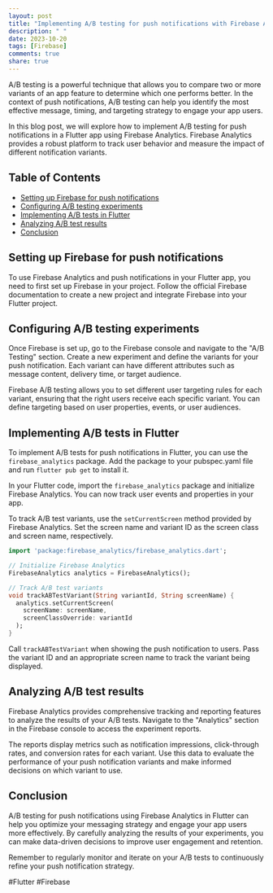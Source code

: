```yaml
---
layout: post
title: "Implementing A/B testing for push notifications with Firebase Analytics in Flutter"
description: " "
date: 2023-10-20
tags: [Firebase]
comments: true
share: true
---
```


A/B testing is a powerful technique that allows you to compare two or more variants of an app feature to determine which one performs better. In the context of push notifications, A/B testing can help you identify the most effective message, timing, and targeting strategy to engage your app users.

In this blog post, we will explore how to implement A/B testing for push notifications in a Flutter app using Firebase Analytics. Firebase Analytics provides a robust platform to track user behavior and measure the impact of different notification variants.

## Table of Contents
- [Setting up Firebase for push notifications](#setting-up-firebase-for-push-notifications)
- [Configuring A/B testing experiments](#configuring-ab-testing-experiments)
- [Implementing A/B tests in Flutter](#implementing-ab-tests-in-flutter)
- [Analyzing A/B test results](#analyzing-ab-test-results)
- [Conclusion](#conclusion)

## Setting up Firebase for push notifications

To use Firebase Analytics and push notifications in your Flutter app, you need to first set up Firebase in your project. Follow the official Firebase documentation to create a new project and integrate Firebase into your Flutter project.

## Configuring A/B testing experiments

Once Firebase is set up, go to the Firebase console and navigate to the "A/B Testing" section. Create a new experiment and define the variants for your push notification. Each variant can have different attributes such as message content, delivery time, or target audience.

Firebase A/B testing allows you to set different user targeting rules for each variant, ensuring that the right users receive each specific variant. You can define targeting based on user properties, events, or user audiences.

## Implementing A/B tests in Flutter

To implement A/B tests for push notifications in Flutter, you can use the `firebase_analytics` package. Add the package to your pubspec.yaml file and run `flutter pub get` to install it.

In your Flutter code, import the `firebase_analytics` package and initialize Firebase Analytics. You can now track user events and properties in your app.

To track A/B test variants, use the `setCurrentScreen` method provided by Firebase Analytics. Set the screen name and variant ID as the screen class and screen name, respectively.

```dart
import 'package:firebase_analytics/firebase_analytics.dart';

// Initialize Firebase Analytics
FirebaseAnalytics analytics = FirebaseAnalytics();

// Track A/B test variants
void trackABTestVariant(String variantId, String screenName) {
  analytics.setCurrentScreen(
    screenName: screenName,
    screenClassOverride: variantId
  );
}
```

Call `trackABTestVariant` when showing the push notification to users. Pass the variant ID and an appropriate screen name to track the variant being displayed.

## Analyzing A/B test results

Firebase Analytics provides comprehensive tracking and reporting features to analyze the results of your A/B tests. Navigate to the "Analytics" section in the Firebase console to access the experiment reports.

The reports display metrics such as notification impressions, click-through rates, and conversion rates for each variant. Use this data to evaluate the performance of your push notification variants and make informed decisions on which variant to use.

## Conclusion

A/B testing for push notifications using Firebase Analytics in Flutter can help you optimize your messaging strategy and engage your app users more effectively. By carefully analyzing the results of your experiments, you can make data-driven decisions to improve user engagement and retention.

Remember to regularly monitor and iterate on your A/B tests to continuously refine your push notification strategy.

\#Flutter #Firebase